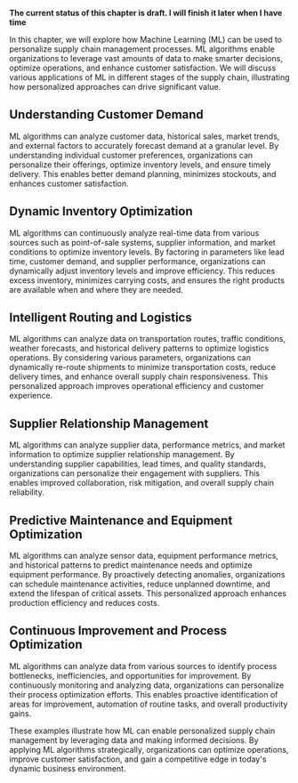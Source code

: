 **The current status of this chapter is draft. I will finish it later when I have time**

In this chapter, we will explore how Machine Learning (ML) can be used to personalize supply chain management processes. ML algorithms enable organizations to leverage vast amounts of data to make smarter decisions, optimize operations, and enhance customer satisfaction. We will discuss various applications of ML in different stages of the supply chain, illustrating how personalized approaches can drive significant value.

Understanding Customer Demand
-----------------------------

ML algorithms can analyze customer data, historical sales, market trends, and external factors to accurately forecast demand at a granular level. By understanding individual customer preferences, organizations can personalize their offerings, optimize inventory levels, and ensure timely delivery. This enables better demand planning, minimizes stockouts, and enhances customer satisfaction.

Dynamic Inventory Optimization
------------------------------

ML algorithms can continuously analyze real-time data from various sources such as point-of-sale systems, supplier information, and market conditions to optimize inventory levels. By factoring in parameters like lead time, customer demand, and supplier performance, organizations can dynamically adjust inventory levels and improve efficiency. This reduces excess inventory, minimizes carrying costs, and ensures the right products are available when and where they are needed.

Intelligent Routing and Logistics
---------------------------------

ML algorithms can analyze data on transportation routes, traffic conditions, weather forecasts, and historical delivery patterns to optimize logistics operations. By considering various parameters, organizations can dynamically re-route shipments to minimize transportation costs, reduce delivery times, and enhance overall supply chain responsiveness. This personalized approach improves operational efficiency and customer experience.

Supplier Relationship Management
--------------------------------

ML algorithms can analyze supplier data, performance metrics, and market information to optimize supplier relationship management. By understanding supplier capabilities, lead times, and quality standards, organizations can personalize their engagement with suppliers. This enables improved collaboration, risk mitigation, and overall supply chain reliability.

Predictive Maintenance and Equipment Optimization
-------------------------------------------------

ML algorithms can analyze sensor data, equipment performance metrics, and historical patterns to predict maintenance needs and optimize equipment performance. By proactively detecting anomalies, organizations can schedule maintenance activities, reduce unplanned downtime, and extend the lifespan of critical assets. This personalized approach enhances production efficiency and reduces costs.

Continuous Improvement and Process Optimization
-----------------------------------------------

ML algorithms can analyze data from various sources to identify process bottlenecks, inefficiencies, and opportunities for improvement. By continuously monitoring and analyzing data, organizations can personalize their process optimization efforts. This enables proactive identification of areas for improvement, automation of routine tasks, and overall productivity gains.

These examples illustrate how ML can enable personalized supply chain management by leveraging data and making informed decisions. By applying ML algorithms strategically, organizations can optimize operations, improve customer satisfaction, and gain a competitive edge in today's dynamic business environment.
